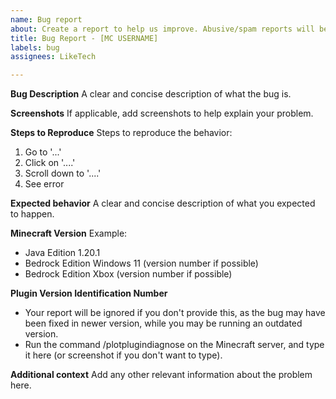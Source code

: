 ```yaml
---
name: Bug report
about: Create a report to help us improve. Abusive/spam reports will be blocked.
title: Bug Report - [MC USERNAME]
labels: bug
assignees: LikeTech

---
```


**Bug Description**
A clear and concise description of what the bug is.

**Screenshots**
If applicable, add screenshots to help explain your problem.

**Steps to Reproduce**
Steps to reproduce the behavior:
1. Go to '...'
2. Click on '....'
3. Scroll down to '....'
4. See error

**Expected behavior**
A clear and concise description of what you expected to happen.

**Minecraft Version**
 Example:
 - Java Edition 1.20.1
 - Bedrock Edition Windows 11 (version number if possible)
 - Bedrock Edition Xbox (version number if possible)

**Plugin Version Identification Number**
 - Your report will be ignored if you don't provide this, as the bug may have been fixed in newer version, while you may be running an outdated version.
 - Run the command /plotplugindiagnose on the Minecraft server, and type it here (or screenshot if you don't want to type).

**Additional context**
Add any other relevant information about the problem here.
